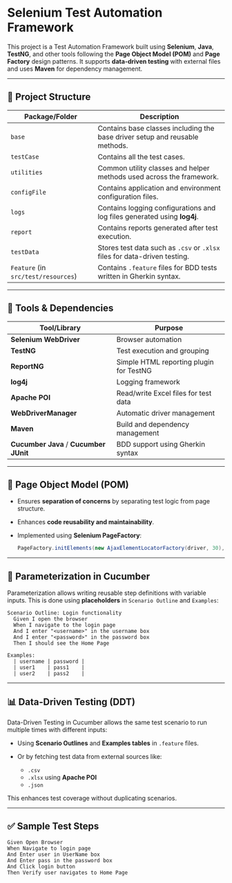 
# Selenium Test Automation Framework

This project is a Test Automation Framework built using **Selenium**, **Java**, **TestNG**, and other tools following the **Page Object Model (POM)** and **Page Factory** design patterns. It supports **data-driven testing** with external files and uses **Maven** for dependency management.

---

## 📁 Project Structure

| Package/Folder                      | Description                                                                 |
| ----------------------------------- | --------------------------------------------------------------------------- |
| `base`                              | Contains base classes including the base driver setup and reusable methods. |
| `testCase`                          | Contains all the test cases.                                                |
| `utilities`                         | Common utility classes and helper methods used across the framework.        |
| `configFile`                        | Contains application and environment configuration files.                   |
| `logs`                              | Contains logging configurations and log files generated using **log4j**.    |
| `report`                            | Contains reports generated after test execution.                            |
| `testData`                          | Stores test data such as `.csv` or `.xlsx` files for data-driven testing.   |
| `Feature` (in `src/test/resources`) | Contains `.feature` files for BDD tests written in Gherkin syntax.          |

---

## 🔧 Tools & Dependencies

| Tool/Library                           | Purpose                                 |
| -------------------------------------- | --------------------------------------- |
| **Selenium WebDriver**                 | Browser automation                      |
| **TestNG**                             | Test execution and grouping             |
| **ReportNG**                           | Simple HTML reporting plugin for TestNG |
| **log4j**                              | Logging framework                       |
| **Apache POI**                         | Read/write Excel files for test data    |
| **WebDriverManager**                   | Automatic driver management             |
| **Maven**                              | Build and dependency management         |
| **Cucumber Java** / **Cucumber JUnit** | BDD support using Gherkin syntax        |

---

## 🧱 Page Object Model (POM)

* Ensures **separation of concerns** by separating test logic from page structure.
* Enhances **code reusability and maintainability**.
* Implemented using **Selenium PageFactory**:

  ```java
  PageFactory.initElements(new AjaxElementLocatorFactory(driver, 30), this);
  ```

---

## 🔄 Parameterization in Cucumber

Parameterization allows writing reusable step definitions with variable inputs. This is done using **placeholders** in `Scenario Outline` and `Examples`:

```gherkin
Scenario Outline: Login functionality
  Given I open the browser
  When I navigate to the login page
  And I enter "<username>" in the username box
  And I enter "<password>" in the password box
  Then I should see the Home Page

Examples:
  | username | password |
  | user1    | pass1    |
  | user2    | pass2    |
```

---

## 📊 Data-Driven Testing (DDT)

Data-Driven Testing in Cucumber allows the same test scenario to run multiple times with different inputs:

* Using **Scenario Outlines** and **Examples tables** in `.feature` files.
* Or by fetching test data from external sources like:

  * `.csv`
  * `.xlsx` using **Apache POI**
  * `.json`

This enhances test coverage without duplicating scenarios.

---

## ✅ Sample Test Steps

```gherkin
Given Open Browser  
When Navigate to login page  
And Enter user in UserName box  
And Enter pass in the password box  
And Click login button  
Then Verify user navigates to Home Page  
```
